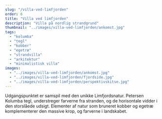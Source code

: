 ```yaml
---
slug: "/villa-ved-limfjorden"
order: 6
title: "Villa ved limfjorden"
description: "Villa på nordlig strandgrund"
thumbnail: "../images/villa-ved-limfjorden/ankomst.jpg"
tags:
  - "kolumba"
  - "tegl"
  - "kobber"
  - "egetræ"
  - "strandvilla"
  - "arkitektur"
  - "minimalistisk villa"
images:
  - "../images/villa-ved-limfjorden/ankomst.jpg"
  - "../images/villa-ved-limfjorden/fjordside.jpg"
  - "../images/villa-ved-limfjorden/perspektivskitse.jpg"
---
```


Udgangspunktet er samspil med den unikke Limfjordsnatur. Petersen Kolumba tegl, understreger farverne fra stranden, og de horisontale vidder i den storslåede udsigt. Elementer af natur som bruneret kobber og egetræ komplementerer den massive krop, og farverne i landskabet.
